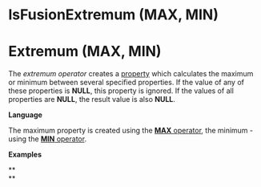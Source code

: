 # lsFusionExtremum (MAX, MIN)

# Extremum (MAX, MIN)

The *extremum operator* creates a [property](lsFusionProperties.md) which calculates the maximum or minimum between several specified properties. If the value of any of these properties is **NULL**, this property is ignored. If the values of all properties are **NULL**, the result value is also **NULL**.

**Language**

The maximum property is created using the [**MAX** operator](lsFusionMAX_operator.md), the minimum - using the [**MIN** operator](lsFusionMIN_operator.md).

**Examples**



**  
**
